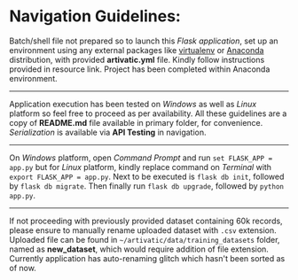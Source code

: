# Navigation Guidelines:


  Batch/shell file not prepared so to launch this *Flask application*, set up an environment using any external packages like [virtualenv](https://pypi.org/project/virtualenv/) or [Anaconda](https://docs.conda.io/projects/conda/en/latest/user-guide/tasks/manage-environments.html#creating-an-environment-from-an-environment-yml-file) distribution, with provided **artivatic.yml** file. Kindly follow instructions provided in resource link. Project has been completed within Anaconda environment.

  ------------------------------------------------------------------------------------------------------------------------------

  Application execution has been tested on *Windows* as well as *Linux* platform so feel free to proceed as per availability. All these guidelines are a copy of **README.md** file available in primary folder, for convenience. *Serialization* is available via **API Testing** in navigation.

  -------------------------------------------------------------------------------------------------------------------------------

  On *Windows* platform, open *Command Prompt* and run `set FLASK_APP = app.py` but for *Linux* platform, kindly replace command on *Terminal* with `export FLASK_APP = app.py`. Next to be executed is  `flask db init`, followed by `flask db migrate`. Then finally run `flask db upgrade`, followed by `python app.py`.

  --------------------------------------------------------------------------------------------------------------------------------

  If not proceeding with previously provided dataset containing 60k records, please ensure to manually rename uploaded dataset with `.csv` extension. Uploaded file can be found in `~/artivatic/data/training_datasets` folder, named as **new_dataset**, which would require addition of file extension. Currently application has auto-renaming glitch which hasn't been sorted as of now.
